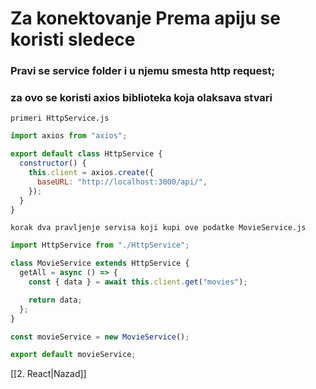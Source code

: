 # Za konektovanje Prema apiju se koristi sledece

### Pravi se service folder i u njemu smesta http request;
### za ovo se koristi axios biblioteka koja olaksava stvari
`primeri HttpService.js`

```jsx
import axios from "axios";

export default class HttpService {
  constructor() {
    this.client = axios.create({
      baseURL: "http://localhost:3000/api/",
    });
  }
}
```

`korak dva pravljenje servisa koji kupi ove podatke MovieService.js`

```jsx
import HttpService from "./HttpService";

class MovieService extends HttpService {
  getAll = async () => {
    const { data } = await this.client.get("movies");

    return data;
  };
}

const movieService = new MovieService();

export default movieService;
```


[[2. React|Nazad]] 
